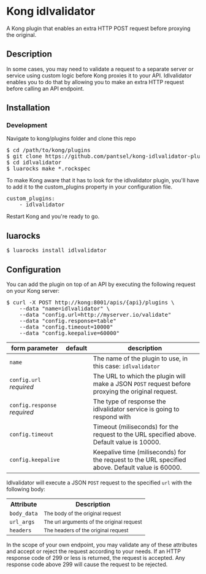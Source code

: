 # Kong idlvalidator

A Kong plugin that enables an extra HTTP POST request before proxying the original.

## Description

In some cases, you may need to validate a request to a separate server or service using custom logic before Kong proxies it to your API.
Idlvalidator enables you to do that by allowing you to make an extra HTTP request before calling an API endpoint.

## Installation

### Development

Navigate to kong/plugins folder and clone this repo

<pre>
$ cd /path/to/kong/plugins
$ git clone https://github.com/pantsel/kong-idlvalidator-plugin idlvalidator
$ cd idlvalidator
$ luarocks make *.rockspec
</pre>

To make Kong aware that it has to look for the idlvalidator plugin, you'll have to add it to the custom_plugins property in your configuration file.

<pre>
custom_plugins:
    - idlvalidator
</pre>

Restart Kong and you're ready to go.

## luarocks

<pre>
$ luarocks install idlvalidator
</pre>


## Configuration

You can add the plugin on top of an API by executing the following request on your Kong server:

<pre>
$ curl -X POST http://kong:8001/apis/{api}/plugins \
    --data "name=idlvalidator" \
    --data "config.url=http://myserver.io/validate"
    --data "config.response=table"
    --data "config.timeout=10000"
    --data "config.keepalive=60000"
</pre>

<table><thead>
<tr>
<th>form parameter</th>
<th>default</th>
<th>description</th>
</tr>
</thead><tbody>
<tr>
<td><code>name</code></td>
<td></td>
<td>The name of the plugin to use, in this case: <code>idlvalidator</code></td>
</tr>
<tr>
<td><code>config.url</code><br><em>required</em></td>
<td></td>
<td>The URL to which the plugin will make a JSON <code>POST</code> request before proxying the original request.</td>
</tr>
<tr>
<td><code>config.response</code><br><em>required</em></td>
<td></td>
<td>The type of response the idlvalidator service is going to respond with</td>
</tr>
<tr>
<td><code>config.timeout</code></td>
<td></td>
<td>Timeout (miliseconds) for the request to the URL specified above. Default value is 10000.</td>
</tr>
<tr>
<td><code>config.keepalive</code></td>
<td></td>
<td>Keepalive time (miliseconds) for the request to the URL specified above. Default value is 60000.</td>
</tr>
</tbody></table>

Idlvalidator will execute a JSON <code>POST</code> request to the specified <code>url</code> with the following body:

<table>
    <tr>
        <th>Attribute</th>
        <th>Description</th>
    </tr>
    <tr>
    <td><code>body_data</code></td>
    <td><small>The body of the original request</small></td>
    </tr>
    <tr>
        <td><code>url_args</code></td>
        <td><small>The url arguments of the original request</small></td>
    </tr>
    <tr>
        <td><code>headers</code></td>
        <td><small>The headers of the original request</small></td>
    </tr>
</table>

In the scope of your own endpoint, you may validate any of these attributes and accept or reject the request according to your needs. If an HTTP response code of 299 or less is returned, the request is accepted. Any response code above 299 will cause the request to be rejected.  

